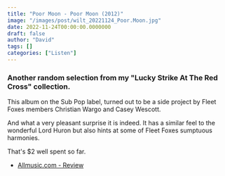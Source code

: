 ```yaml
---
title: "Poor Moon - Poor Moon (2012)"
image: "/images/post/wilt_20221124_Poor.Moon.jpg"
date: 2022-11-24T00:00:00.0000000
draft: false
author: "David"
tags: []
categories: ["Listen"]
---
```

### Another random selection from my "Lucky Strike At The Red Cross" collection.

 This album on the Sub Pop label, turned out to be a side project by Fleet Foxes members Christian Wargo and Casey Wescott.

 And what a very pleasant surprise it is indeed. It has a similar feel to the wonderful Lord Huron but also hints at some of Fleet Foxes sumptuous harmonies.

 That's $2 well spent so far.

-  [Allmusic.com - Review](https://www.allmusic.com/album/poor-moon-mw0002392867)